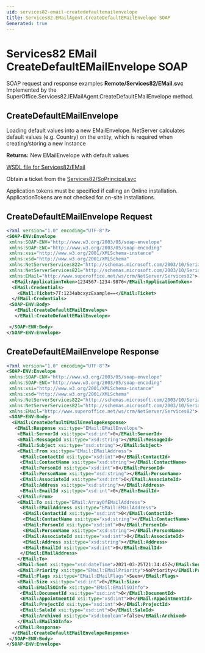 ```yaml
---
uid: services82-email-createdefaultemailenvelope
title: Services82.EMailAgent.CreateDefaultEMailEnvelope SOAP
Generated: true
---
```


# Services82 EMail CreateDefaultEMailEnvelope SOAP

SOAP request and response examples **Remote/Services82/EMail.svc**
Implemented by the <see cref="M:SuperOffice.Services82.IEMailAgent.CreateDefaultEMailEnvelope">SuperOffice.Services82.IEMailAgent.CreateDefaultEMailEnvelope</see> method.

## CreateDefaultEMailEnvelope

Loading default values into a new EMailEnvelope.
NetServer calculates default values (e.g. Country) on the entity, which is required when creating/storing a new instance


**Returns:** New EMailEnvelope with default values


[WSDL file for Services82/EMail](../Services82-EMail.md)

Obtain a ticket from the [Services82/SoPrincipal.svc](../SoPrincipal/SoPrincipal.md)

Application tokens must be specified if calling an Online installation. ApplicationTokens are not checked for on-site installations.

## CreateDefaultEMailEnvelope Request

```xml
<?xml version="1.0" encoding="UTF-8"?>
<SOAP-ENV:Envelope
 xmlns:SOAP-ENV="http://www.w3.org/2003/05/soap-envelope"
 xmlns:SOAP-ENC="http://www.w3.org/2003/05/soap-encoding"
 xmlns:xsi="http://www.w3.org/2001/XMLSchema-instance"
 xmlns:xsd="http://www.w3.org/2001/XMLSchema"
 xmlns:NetServerServices822="http://schemas.microsoft.com/2003/10/Serialization/Arrays"
 xmlns:NetServerServices821="http://schemas.microsoft.com/2003/10/Serialization/"
 xmlns:EMail="http://www.superoffice.net/ws/crm/NetServer/Services82">
  <EMail:ApplicationToken>1234567-1234-9876</EMail:ApplicationToken>
  <EMail:Credentials>
    <EMail:Ticket>7T:1234abcxyzExample==</EMail:Ticket>
  </EMail:Credentials>
 <SOAP-ENV:Body>
   <EMail:CreateDefaultEMailEnvelope>
   </EMail:CreateDefaultEMailEnvelope>

 </SOAP-ENV:Body>
</SOAP-ENV:Envelope>

```


## CreateDefaultEMailEnvelope Response

```xml
<?xml version="1.0" encoding="UTF-8"?>
<SOAP-ENV:Envelope
 xmlns:SOAP-ENV="http://www.w3.org/2003/05/soap-envelope"
 xmlns:SOAP-ENC="http://www.w3.org/2003/05/soap-encoding"
 xmlns:xsi="http://www.w3.org/2001/XMLSchema-instance"
 xmlns:xsd="http://www.w3.org/2001/XMLSchema"
 xmlns:NetServerServices822="http://schemas.microsoft.com/2003/10/Serialization/Arrays"
 xmlns:NetServerServices821="http://schemas.microsoft.com/2003/10/Serialization/"
 xmlns:EMail="http://www.superoffice.net/ws/crm/NetServer/Services82">
 <SOAP-ENV:Body>
  <EMail:CreateDefaultEMailEnvelopeResponse>
   <EMail:Response xsi:type="EMail:EMailEnvelope">
    <EMail:ServerId xsi:type="xsd:int">0</EMail:ServerId>
    <EMail:MessageId xsi:type="xsd:string"></EMail:MessageId>
    <EMail:Subject xsi:type="xsd:string"></EMail:Subject>
    <EMail:From xsi:type="EMail:EMailAddress">
     <EMail:ContactId xsi:type="xsd:int">0</EMail:ContactId>
     <EMail:ContactName xsi:type="xsd:string"></EMail:ContactName>
     <EMail:PersonId xsi:type="xsd:int">0</EMail:PersonId>
     <EMail:PersonName xsi:type="xsd:string"></EMail:PersonName>
     <EMail:AssociateId xsi:type="xsd:int">0</EMail:AssociateId>
     <EMail:Address xsi:type="xsd:string"></EMail:Address>
     <EMail:EmailId xsi:type="xsd:int">0</EMail:EmailId>
    </EMail:From>
    <EMail:To xsi:type="EMail:ArrayOfEMailAddress">
     <EMail:EMailAddress xsi:type="EMail:EMailAddress">
      <EMail:ContactId xsi:type="xsd:int">0</EMail:ContactId>
      <EMail:ContactName xsi:type="xsd:string"></EMail:ContactName>
      <EMail:PersonId xsi:type="xsd:int">0</EMail:PersonId>
      <EMail:PersonName xsi:type="xsd:string"></EMail:PersonName>
      <EMail:AssociateId xsi:type="xsd:int">0</EMail:AssociateId>
      <EMail:Address xsi:type="xsd:string"></EMail:Address>
      <EMail:EmailId xsi:type="xsd:int">0</EMail:EmailId>
     </EMail:EMailAddress>
    </EMail:To>
    <EMail:Sent xsi:type="xsd:dateTime">2021-03-25T21:34:45Z</EMail:Sent>
    <EMail:Priority xsi:type="EMail:EMailPriority">NoPriority</EMail:Priority>
    <EMail:Flags xsi:type="EMail:EMailFlags">Seen</EMail:Flags>
    <EMail:Size xsi:type="xsd:int">0</EMail:Size>
    <EMail:EMailSOInfo xsi:type="EMail:EMailSOInfo">
     <EMail:DocumentId xsi:type="xsd:int">0</EMail:DocumentId>
     <EMail:AppointmentId xsi:type="xsd:int">0</EMail:AppointmentId>
     <EMail:ProjectId xsi:type="xsd:int">0</EMail:ProjectId>
     <EMail:SaleId xsi:type="xsd:int">0</EMail:SaleId>
     <EMail:Archived xsi:type="xsd:boolean">false</EMail:Archived>
    </EMail:EMailSOInfo>
   </EMail:Response>
  </EMail:CreateDefaultEMailEnvelopeResponse>
 </SOAP-ENV:Body>
</SOAP-ENV:Envelope>

```

